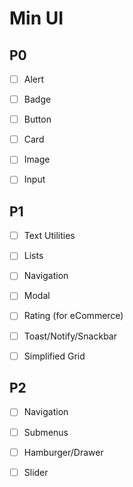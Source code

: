 # Min UI

## P0


- [ ] Alert

- [ ] Badge

- [ ] Button

- [ ] Card

- [ ] Image

- [ ] Input


## P1


- [ ] Text Utilities

- [ ] Lists

- [ ] Navigation

- [ ] Modal

- [ ] Rating (for eCommerce)

- [ ] Toast/Notify/Snackbar

- [ ] Simplified Grid


## P2


- [ ] Navigation

- [ ] Submenus

- [ ] Hamburger/Drawer

- [ ] Slider
